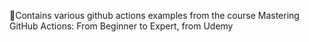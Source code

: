 🚀Contains various github actions examples from the course Mastering GitHub Actions: From Beginner to Expert, from Udemy
